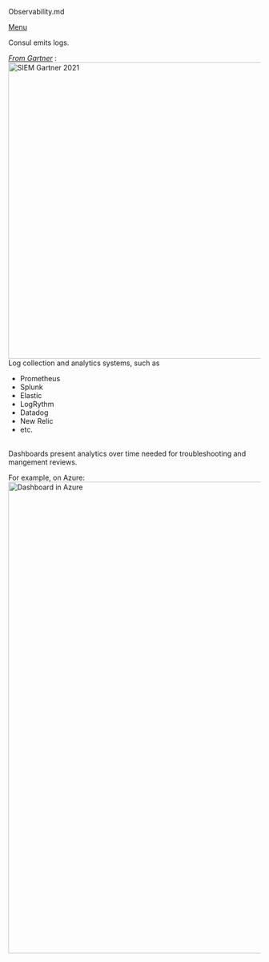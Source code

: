 Observability.md

<a target="_blank" href="https://github.com/hashicorp-services/consul-in-prod/">Menu</a>

Consul emits logs.

<a target="_blank" href="https://www.gartner.com/doc/reprints?id=1-28NL22KV&ct=220107&st=sb&mkt_tok=NDMyLUZQSy0yNTIAAAGC3nyvYAIvkSBq0whZaSYFRtjGfmE0Kk5y1PY11kAKHcq1Ag2nDnY1peZdN3QDReqYX4ogVduJdHTMYC4fPXZ7ZHx54O0X31ndAKE2jTRZjQ"><em>From Gartner</em></a> :
<a target="_blank" href="https://res.cloudinary.com/dcajqrroq/image/upload/v1658324993/SIEM_Magic_Quadrant_2021-570x592_xzbw4x.png"><img width="570" height="592" alt="SIEM Gartner 2021" src="https://res.cloudinary.com/dcajqrroq/image/upload/v1658324993/SIEM_Magic_Quadrant_2021-570x592_xzbw4x.png"></a>
Log collection and analytics systems, such as 
   * Prometheus
   * Splunk
   * Elastic
   * LogRythm
   * Datadog
   * New Relic
   * etc.
   <br /><br />

Dashboards present analytics over time needed for troubleshooting and mangement reviews.

For example, on Azure:<br /><a target="_blank" href="https://docs.microsoft.com/en-us/azure/architecture/example-scenario/logging/unified-logging"><img alt="Dashboard in Azure" width="1681" height="942" src="https://res.cloudinary.com/dcajqrroq/image/upload/v1658173196/azure-log-dashboard-1681x942_n1pjer.png"></a>

